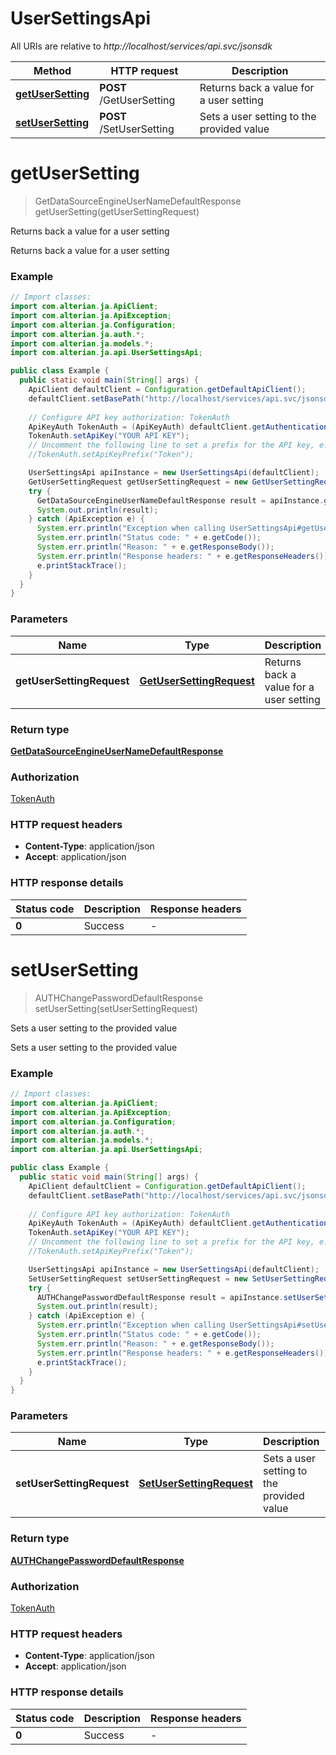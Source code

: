 # UserSettingsApi

All URIs are relative to *http://localhost/services/api.svc/jsonsdk*

| Method | HTTP request | Description |
|------------- | ------------- | -------------|
| [**getUserSetting**](UserSettingsApi.md#getUserSetting) | **POST** /GetUserSetting | Returns back a value for a user setting |
| [**setUserSetting**](UserSettingsApi.md#setUserSetting) | **POST** /SetUserSetting | Sets a user setting to the provided value |


<a id="getUserSetting"></a>
# **getUserSetting**
> GetDataSourceEngineUserNameDefaultResponse getUserSetting(getUserSettingRequest)

Returns back a value for a user setting

Returns back a value for a user setting

### Example
```java
// Import classes:
import com.alterian.ja.ApiClient;
import com.alterian.ja.ApiException;
import com.alterian.ja.Configuration;
import com.alterian.ja.auth.*;
import com.alterian.ja.models.*;
import com.alterian.ja.api.UserSettingsApi;

public class Example {
  public static void main(String[] args) {
    ApiClient defaultClient = Configuration.getDefaultApiClient();
    defaultClient.setBasePath("http://localhost/services/api.svc/jsonsdk");
    
    // Configure API key authorization: TokenAuth
    ApiKeyAuth TokenAuth = (ApiKeyAuth) defaultClient.getAuthentication("TokenAuth");
    TokenAuth.setApiKey("YOUR API KEY");
    // Uncomment the following line to set a prefix for the API key, e.g. "Token" (defaults to null)
    //TokenAuth.setApiKeyPrefix("Token");

    UserSettingsApi apiInstance = new UserSettingsApi(defaultClient);
    GetUserSettingRequest getUserSettingRequest = new GetUserSettingRequest(); // GetUserSettingRequest | Returns back a value for a user setting
    try {
      GetDataSourceEngineUserNameDefaultResponse result = apiInstance.getUserSetting(getUserSettingRequest);
      System.out.println(result);
    } catch (ApiException e) {
      System.err.println("Exception when calling UserSettingsApi#getUserSetting");
      System.err.println("Status code: " + e.getCode());
      System.err.println("Reason: " + e.getResponseBody());
      System.err.println("Response headers: " + e.getResponseHeaders());
      e.printStackTrace();
    }
  }
}
```

### Parameters

| Name | Type | Description  | Notes |
|------------- | ------------- | ------------- | -------------|
| **getUserSettingRequest** | [**GetUserSettingRequest**](GetUserSettingRequest.md)| Returns back a value for a user setting | |

### Return type

[**GetDataSourceEngineUserNameDefaultResponse**](GetDataSourceEngineUserNameDefaultResponse.md)

### Authorization

[TokenAuth](../README.md#TokenAuth)

### HTTP request headers

 - **Content-Type**: application/json
 - **Accept**: application/json

### HTTP response details
| Status code | Description | Response headers |
|-------------|-------------|------------------|
| **0** | Success |  -  |

<a id="setUserSetting"></a>
# **setUserSetting**
> AUTHChangePasswordDefaultResponse setUserSetting(setUserSettingRequest)

Sets a user setting to the provided value

Sets a user setting to the provided value

### Example
```java
// Import classes:
import com.alterian.ja.ApiClient;
import com.alterian.ja.ApiException;
import com.alterian.ja.Configuration;
import com.alterian.ja.auth.*;
import com.alterian.ja.models.*;
import com.alterian.ja.api.UserSettingsApi;

public class Example {
  public static void main(String[] args) {
    ApiClient defaultClient = Configuration.getDefaultApiClient();
    defaultClient.setBasePath("http://localhost/services/api.svc/jsonsdk");
    
    // Configure API key authorization: TokenAuth
    ApiKeyAuth TokenAuth = (ApiKeyAuth) defaultClient.getAuthentication("TokenAuth");
    TokenAuth.setApiKey("YOUR API KEY");
    // Uncomment the following line to set a prefix for the API key, e.g. "Token" (defaults to null)
    //TokenAuth.setApiKeyPrefix("Token");

    UserSettingsApi apiInstance = new UserSettingsApi(defaultClient);
    SetUserSettingRequest setUserSettingRequest = new SetUserSettingRequest(); // SetUserSettingRequest | Sets a user setting to the provided value
    try {
      AUTHChangePasswordDefaultResponse result = apiInstance.setUserSetting(setUserSettingRequest);
      System.out.println(result);
    } catch (ApiException e) {
      System.err.println("Exception when calling UserSettingsApi#setUserSetting");
      System.err.println("Status code: " + e.getCode());
      System.err.println("Reason: " + e.getResponseBody());
      System.err.println("Response headers: " + e.getResponseHeaders());
      e.printStackTrace();
    }
  }
}
```

### Parameters

| Name | Type | Description  | Notes |
|------------- | ------------- | ------------- | -------------|
| **setUserSettingRequest** | [**SetUserSettingRequest**](SetUserSettingRequest.md)| Sets a user setting to the provided value | |

### Return type

[**AUTHChangePasswordDefaultResponse**](AUTHChangePasswordDefaultResponse.md)

### Authorization

[TokenAuth](../README.md#TokenAuth)

### HTTP request headers

 - **Content-Type**: application/json
 - **Accept**: application/json

### HTTP response details
| Status code | Description | Response headers |
|-------------|-------------|------------------|
| **0** | Success |  -  |

